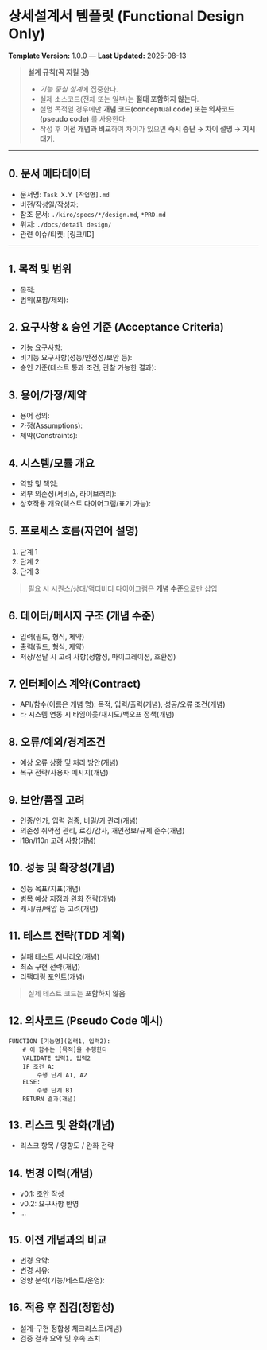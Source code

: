 
# 상세설계서 템플릿 (Functional Design Only)
**Template Version:** 1.0.0 — **Last Updated:** 2025-08-13  

> **설계 규칙(꼭 지킬 것)**  
> - *기능 중심 설계*에 집중한다.  
> - 실제 소스코드(전체 또는 일부)는 **절대 포함하지 않는다**.  
> - 설명 목적일 경우에만 **개념 코드(conceptual code) 또는 의사코드(pseudo code)** 를 사용한다.  
> - 작성 후 **이전 개념과 비교**하여 차이가 있으면 **즉시 중단 → 차이 설명 → 지시 대기**.  

---

## 0. 문서 메타데이터
- 문서명: `Task X.Y [작업명].md`
- 버전/작성일/작성자:
- 참조 문서: `./kiro/specs/*/design.md`, `*PRD.md`
- 위치: `./docs/detail design/`
- 관련 이슈/티켓: [링크/ID]

---

## 1. 목적 및 범위
- 목적:
- 범위(포함/제외):

## 2. 요구사항 & 승인 기준 (Acceptance Criteria)
- 기능 요구사항:
- 비기능 요구사항(성능/안정성/보안 등):
- 승인 기준(테스트 통과 조건, 관찰 가능한 결과):

## 3. 용어/가정/제약
- 용어 정의:
- 가정(Assumptions):
- 제약(Constraints):

## 4. 시스템/모듈 개요
- 역할 및 책임:
- 외부 의존성(서비스, 라이브러리):
- 상호작용 개요(텍스트 다이어그램/표기 가능):

## 5. 프로세스 흐름(자연어 설명)
1. 단계 1
2. 단계 2
3. 단계 3
> 필요 시 시퀀스/상태/액티비티 다이어그램은 **개념 수준**으로만 삽입

## 6. 데이터/메시지 구조 (개념 수준)
- 입력(필드, 형식, 제약)  
- 출력(필드, 형식, 제약)  
- 저장/전달 시 고려 사항(정합성, 마이그레이션, 호환성)

## 7. 인터페이스 계약(Contract)
- API/함수(이름은 개념 명): 목적, 입력/출력(개념), 성공/오류 조건(개념)
- 타 시스템 연동 시 타임아웃/재시도/백오프 정책(개념)

## 8. 오류/예외/경계조건
- 예상 오류 상황 및 처리 방안(개념)
- 복구 전략/사용자 메시지(개념)

## 9. 보안/품질 고려
- 인증/인가, 입력 검증, 비밀/키 관리(개념)
- 의존성 취약점 관리, 로깅/감사, 개인정보/규제 준수(개념)
- i18n/l10n 고려 사항(개념)

## 10. 성능 및 확장성(개념)
- 성능 목표/지표(개념)
- 병목 예상 지점과 완화 전략(개념)
- 캐시/큐/배압 등 고려(개념)

## 11. 테스트 전략(TDD 계획)
- 실패 테스트 시나리오(개념)  
- 최소 구현 전략(개념)  
- 리팩터링 포인트(개념)
> 실제 테스트 코드는 **포함하지 않음**

## 12. 의사코드 (Pseudo Code 예시)
```text
FUNCTION [기능명](입력1, 입력2):
    # 이 함수는 [목적]을 수행한다
    VALIDATE 입력1, 입력2
    IF 조건 A:
        수행 단계 A1, A2
    ELSE:
        수행 단계 B1
    RETURN 결과(개념)
```

## 13. 리스크 및 완화(개념)
- 리스크 항목 / 영향도 / 완화 전략

## 14. 변경 이력(개념)
- v0.1: 초안 작성
- v0.2: 요구사항 반영
- ...

## 15. 이전 개념과의 비교
- 변경 요약:
- 변경 사유:
- 영향 분석(기능/테스트/운영):

## 16. 적용 후 점검(정합성)
- 설계-구현 정합성 체크리스트(개념)
- 검증 결과 요약 및 후속 조치
